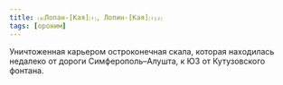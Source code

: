 ```yaml
---
title: ⒜Лопан-[Кая]⒯, Лопин-[Кая]⒯⒵
tags: [ороним]
---
```


Уничтоженная карьером остроконечная скала, которая находилась недалеко от дороги
Симферополь–Алушта, к ЮЗ от Кутузовского фонтана.
